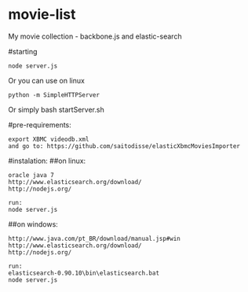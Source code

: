 movie-list
==========

My movie collection - backbone.js and elastic-search

#starting

    node server.js
Or you can use on linux

    python -m SimpleHTTPServer

Or simply
    bash startServer.sh


#pre-requirements:

    export XBMC videodb.xml
    and go to: https://github.com/saitodisse/elasticXbmcMoviesImporter


#instalation:
##on linux:

    oracle java 7
    http://www.elasticsearch.org/download/
    http://nodejs.org/

    run:
    node server.js

##on windows:
   
    http://www.java.com/pt_BR/download/manual.jsp#win
    http://www.elasticsearch.org/download/
    http://nodejs.org/

    run:
    elasticsearch-0.90.10\bin\elasticsearch.bat
    node server.js